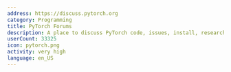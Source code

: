 ```yaml
---
address: https://discuss.pytorch.org
category: Programming
title: PyTorch Forums
description: A place to discuss PyTorch code, issues, install, research
userCount: 33325
icon: pytorch.png
activity: very high
language: en_US
---
```

